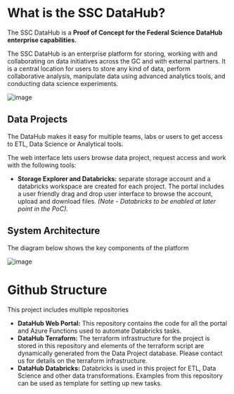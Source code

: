 
# What is the SSC DataHub?

The SSC DataHub is a **Proof of Concept for the Federal Science DataHub enterprise capabilities.**

The SSC DataHub is an enterprise platform for storing, working with and collaborating on data initiatives across the GC and with external partners. It is a central location for users to store any kind of data, perform collaborative analysis, manipulate data using advanced analytics tools, and conducting data science experiments.


![image](https://user-images.githubusercontent.com/99416857/153606426-e282339f-7379-455f-bcd5-501bd4bd43d1.png)


## Data Projects

The DataHub makes it easy for multiple teams, labs or users to get access to ETL, Data Science or Analytical tools.

The web interface lets users browse data project, request access and work with the following tools:
- **Storage Explorer and Databricks:** separate storage account and a databricks workspace are created for each project. The portal includes a user friendly drag and drop user interface to browse the account, upload and download files. _(Note - Databricks to be enabled at later point in the PoC)._

## System Architecture

The diagram below shows the key components of the platform

![image](https://user-images.githubusercontent.com/99416857/153606851-5cf7d092-8f62-46fb-8a02-26d032ed6f2e.png)


# Github Structure

This project includes multiple repositories
- **DataHub Web Portal:** This repository contains the code for all the portal and Azure Functions used to automate Databricks tasks.
- **DataHub Terraform:** The terraform infrastructure for the project is stored in this repository and elements of the terraform script are dynamically generated from the Data Project database. Please contact us for details on the terraform infrastructure.
- **DataHub Databricks:** Databricks is used in this project for ETL, Data Science and other data transformations. Examples from this repository can be used as template for setting up new tasks.



